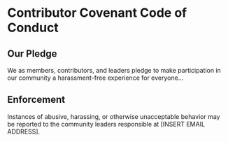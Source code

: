 # Contributor Covenant Code of Conduct

## Our Pledge
We as members, contributors, and leaders pledge to make participation in our community a harassment-free experience for everyone...

## Enforcement
Instances of abusive, harassing, or otherwise unacceptable behavior may be reported to the community leaders responsible at [INSERT EMAIL ADDRESS].
